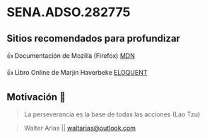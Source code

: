 # SENA.ADSO.282775

## Sitios recomendados para profundizar

:+1: Documentación de Mozilla (Firefox)
[MDN](https://developer.mozilla.org/es/docs/Learn/JavaScript)

:+1: Libro Online de Marjin Haverbeke
[ELOQUENT](https://eloquentjavascript.net/)

## Motivación :muscle:

> La perseverancia es la base de todas las acciones (Lao Tzu)

> Walter Arias || waltarias@outlook.com
